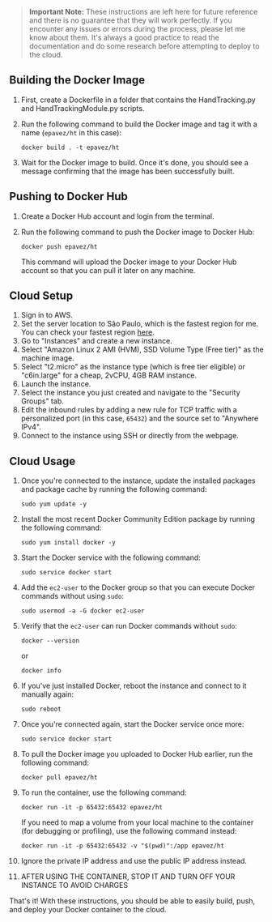 > **Important Note:** These instructions are left here for future reference and there is no guarantee that they will work perfectly. If you encounter any issues or errors during the process, please let me know about them. It's always a good practice to read the documentation and do some research before attempting to deploy to the cloud.

## Building the Docker Image

1. First, create a Dockerfile in a folder that contains the HandTracking.py and HandTrackingModule.py scripts.
2. Run the following command to build the Docker image and tag it with a name (`epavez/ht` in this case): 

   ```
   docker build . -t epavez/ht
   ```

3. Wait for the Docker image to build. Once it's done, you should see a message confirming that the image has been successfully built.



## Pushing to Docker Hub
1. Create a Docker Hub account and login from the terminal.

2. Run the following command to push the Docker image to Docker Hub: 

   ```
   docker push epavez/ht
   ```

   This command will upload the Docker image to your Docker Hub account so that you can pull it later on any machine.


## Cloud Setup

1. Sign in to AWS.
2. Set the server location to São Paulo, which is the fastest region for me. You can check your fastest region [here](https://www.cloudping.info/).
3. Go to "Instances" and create a new instance.
4. Select "Amazon Linux 2 AMI (HVM), SSD Volume Type (Free tier)" as the machine image.
5. Select "t2.micro" as the instance type (which is free tier eligible) or "c6in.large" for a cheap, 2vCPU, 4GB RAM instance.
6. Launch the instance.
7. Select the instance you just created and navigate to the "Security Groups" tab.
8. Edit the inbound rules by adding a new rule for TCP traffic with a personalized port (in this case, `65432`) and the source set to "Anywhere IPv4".
9. Connect to the instance using SSH or directly from the webpage.

## Cloud Usage

1. Once you're connected to the instance, update the installed packages and package cache by running the following command:

   ```
   sudo yum update -y
   ```

2. Install the most recent Docker Community Edition package by running the following command:

   ```
   sudo yum install docker -y
   ```

3. Start the Docker service with the following command:

   ```
   sudo service docker start
   ```

4. Add the `ec2-user` to the Docker group so that you can execute Docker commands without using `sudo`:

   ```
   sudo usermod -a -G docker ec2-user
   ```

5. Verify that the `ec2-user` can run Docker commands without `sudo`:

   ```
   docker --version
   ```

   or

   ```
   docker info
   ```



6. If you've just installed Docker, reboot the instance and connect to it manually again:

   ```
   sudo reboot
   ```

7. Once you're connected again, start the Docker service once more:

   ```
   sudo service docker start
   ```

8. To pull the Docker image you uploaded to Docker Hub earlier, run the following command:

   ```
   docker pull epavez/ht
   ```

9. To run the container, use the following command:

   ```
   docker run -it -p 65432:65432 epavez/ht
   ```

   If you need to map a volume from your local machine to the container (for debugging or profiling), use the following command instead:

   ```
   docker run -it -p 65432:65432 -v "$(pwd)":/app epavez/ht
   ```


10. Ignore the private IP address and use the public IP address instead.
11. AFTER USING THE CONTAINER, STOP IT AND TURN OFF YOUR INSTANCE TO AVOID CHARGES

That's it! With these instructions, you should be able to easily build, push, and deploy your Docker container to the cloud.

